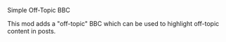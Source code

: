 Simple Off-Topic BBC

This mod adds a "off-topic" BBC which can be used to highlight off-topic content in posts.
